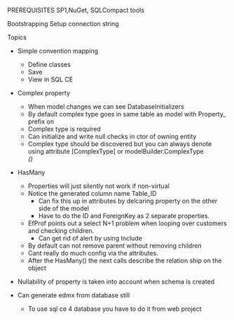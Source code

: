 ﻿PREREQUISITES
SP1,NuGet, SQLCompact tools 

Bootstrapping
Setup connection string


Topics

* Simple convention mapping
  * Define classes
  * Save
  * View in SQL CE
* Complex property
   * When model changes we can see DatabaseInitializers
   * By default complex type goes in same table as model with Property_ prefix on 
   * Complex type is required
   * Can initialize and write null checks in ctor of owning entity
   * Complex type should be discovered but you can always denote using attribute [ComplexType] or modelBuilder.ComplexType<Address>()
* HasMany
  * Properties will just silently not work if non-virtual
  * Notice the generated column name Table_ID
    * Can fix this up in attributes by delcaring property on the other side of the model
    * Have to do the ID and ForeignKey as 2 separate properties.
  * EfProf points out a select N+1 problem when looping over customers and checking children.
    * Can get rid of alert by using Include
  * By default can not remove parent without removing children
  * Cant really do much config via the attributes.
  * After the HasMany() the next calls describe the relation ship on the <child> object
* Nullability of property is taken into account when schema is created
  
* Can generate edmx from database still
  * To use sql ce 4 database you have to do it from web project
    
